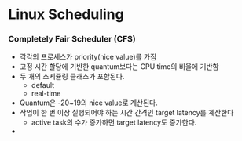 # Linux Scheduling
### Completely Fair Scheduler (CFS)
- 각각의 프로세스가 priority(nice value)를 가짐
- 고정 시간 할당에 기반한 quantum보다는 CPU time의 비율에 기반함
- 두 개의 스케쥴링 클래스가 포함된다.
	- default
	- real-time
- Quantum은 -20~19의 nice value로 계산된다.
- 작업이 한 번 이상 실행되어야 하는 시간 간격인 target latency를 계산한다
	- active task의 수가 증가하면 target latency도 증가한다.
- 
